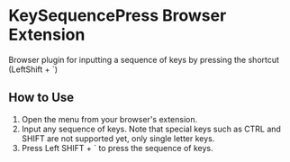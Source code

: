 # KeySequencePress Browser Extension
Browser plugin for inputting a sequence of keys by pressing the shortcut (LeftShift + `)

## How to Use
1. Open the menu from your browser's extension.
2. Input any sequence of keys. Note that special keys such as CTRL and SHIFT are not supported yet, only single letter keys.
3. Press Left SHIFT + ` to press the sequence of keys.
